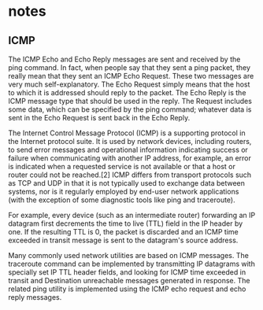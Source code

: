 # notes
## ICMP
The ICMP Echo and Echo Reply messages are sent and received by the ping command. In fact, when people say that they sent a ping packet, they really mean that they sent an ICMP Echo Request. These two messages are very much self-explanatory. The Echo Request simply means that the host to which it is addressed should reply to the packet. The Echo Reply is the ICMP message type that should be used in the reply. The Request includes some data, which can be specified by the ping command; whatever data is sent in the Echo Request is sent back in the Echo Reply.

The Internet Control Message Protocol (ICMP) is a supporting protocol in the Internet protocol suite. It is used by network devices, including routers, to send error messages and operational information indicating success or failure when communicating with another IP address, for example, an error is indicated when a requested service is not available or that a host or router could not be reached.[2] ICMP differs from transport protocols such as TCP and UDP in that it is not typically used to exchange data between systems, nor is it regularly employed by end-user network applications (with the exception of some diagnostic tools like ping and traceroute).

For example, every device (such as an intermediate router) forwarding an IP datagram first decrements the time to live (TTL) field in the IP header by one. If the resulting TTL is 0, the packet is discarded and an ICMP time exceeded in transit message is sent to the datagram's source address.

Many commonly used network utilities are based on ICMP messages. The traceroute command can be implemented by transmitting IP datagrams with specially set IP TTL header fields, and looking for ICMP time exceeded in transit and Destination unreachable messages generated in response. The related ping utility is implemented using the ICMP echo request and echo reply messages.
